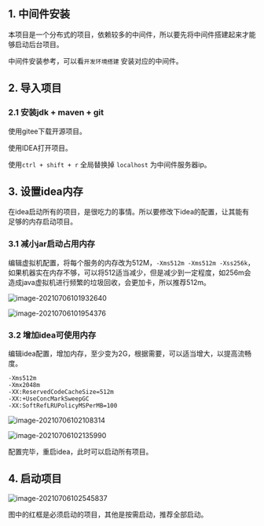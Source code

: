 ## 1. 中间件安装

本项目是一个分布式的项目，依赖较多的中间件，所以要先将中间件搭建起来才能够启动后台项目。

中间件安装参考，可以看`开发环境搭建` 安装对应的中间件。

## 2. 导入项目

### 2.1 安装jdk + maven + git

使用gitee下载开源项目。

使用IDEA打开项目。


使用`ctrl + shift + r` 全局替换掉 `localhost` 为中间件服务器ip。

## 3. 设置idea内存

在idea启动所有的项目，是很吃力的事情。所以要修改下idea的配置，让其能有足够的内存启动项目。

### 3.1 减小jar启动占用内存

编辑虚拟机配置，将每个服务的内存改为512M，`-Xms512m -Xms512m -Xss256k`，如果机器实在内存不够，可以将512适当减少，但是减少到一定程度，如256m会造成java虚拟机进行频繁的垃圾回收，会更加卡，所以推荐512m。

![image-20210706101932640](../img/开发文档/idea配置-1.png)

![image-20210706101954376](../img/开发文档/idea配置-2.png)

### 3.2 增加idea可使用内存

编辑idea配置，增加内存，至少变为2G，根据需要，可以适当增大，以提高流畅度。

```vmoptions
-Xms512m
-Xmx2048m
-XX:ReservedCodeCacheSize=512m
-XX:+UseConcMarkSweepGC
-XX:SoftRefLRUPolicyMSPerMB=100
```

![image-20210706102108314](../img/开发文档/ideavm配置-1.png)

![image-20210706102135990](../img/开发文档/ideavm配置-2.png)

配置完毕，重启idea，此时可以启动所有项目。

## 4. 启动项目

![image-20210706102545837](../img/开发文档/必须启动的服务.png)

图中的红框是必须启动的项目，其他是按需启动，推荐全部启动。

